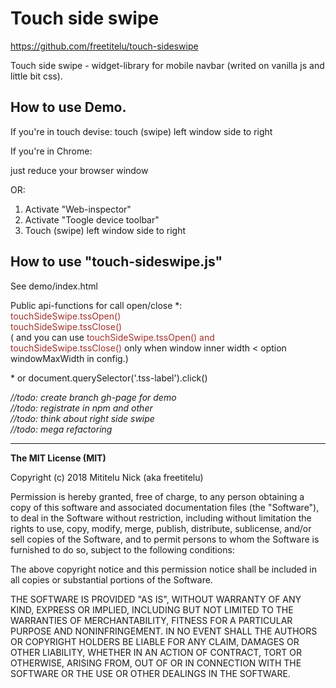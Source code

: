 <h1>Touch side swipe</h1>
<a href="https://github.com/freetitelu/touch-sideswipe">https://github.com/freetitelu/touch-sideswipe</a>
<p>Touch side swipe - widget-library for mobile navbar (writed on vanilla js and little bit css).</p>
<h2>How to use Demo.</h2>
<p>If you're in touch devise: touch (swipe) left window side to right</p>
<p>If you're in Chrome:</p>
<p>just reduce your browser window</p>
<p>OR:</p>
<ol>
    <li>Activate "Web-inspector"</li>
    <li>Activate "Toogle device toolbar"</li>
    <li>Touch (swipe) left window side to right</li>
</ol>

<h2>How to use "touch-sideswipe.js"</h2>
<p>See demo/index.html</p>

<p>Public api-functions for call open/close *:<br><span style="color:#a0302c">touchSideSwipe.tssOpen()<br>touchSideSwipe.tssClose()</span> <br>
    ( and you can use <span style="color:#a0302c">touchSideSwipe.tssOpen() and touchSideSwipe.tssClose() </span> only when window inner width < option windowMaxWidth in config.)</p>
<p> * or document.querySelector('.tss-label').click()</p>
<i>//todo: create branch gh-page for demo
</i>
<br>
<i>//todo: registrate in npm and other</i>
<br>
<i>//todo: think about right side swipe</i>
<br>
<i>//todo: mega refactoring</i>
<hr>

<b>The MIT License (MIT)</b>

<p>Copyright (c) 2018 Mititelu Nick (aka freetitelu)</p>

<p>Permission is hereby granted, free of charge, to any person obtaining a copy
of this software and associated documentation files (the "Software"), to deal
in the Software without restriction, including without limitation the rights
to use, copy, modify, merge, publish, distribute, sublicense, and/or sell
copies of the Software, and to permit persons to whom the Software is
furnished to do so, subject to the following conditions:</p>

<p>The above copyright notice and this permission notice shall be included in
all copies or substantial portions of the Software.</p>

<p>THE SOFTWARE IS PROVIDED "AS IS", WITHOUT WARRANTY OF ANY KIND, EXPRESS OR
IMPLIED, INCLUDING BUT NOT LIMITED TO THE WARRANTIES OF MERCHANTABILITY,
FITNESS FOR A PARTICULAR PURPOSE AND NONINFRINGEMENT.  IN NO EVENT SHALL THE
AUTHORS OR COPYRIGHT HOLDERS BE LIABLE FOR ANY CLAIM, DAMAGES OR OTHER
LIABILITY, WHETHER IN AN ACTION OF CONTRACT, TORT OR OTHERWISE, ARISING FROM,
OUT OF OR IN CONNECTION WITH THE SOFTWARE OR THE USE OR OTHER DEALINGS IN
THE SOFTWARE.</p>
